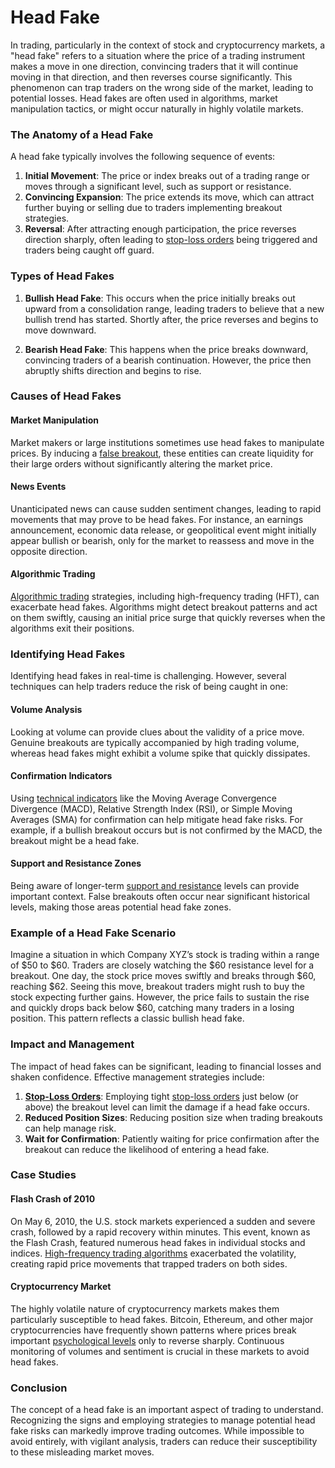 # Head Fake

In trading, particularly in the context of stock and cryptocurrency markets, a "head fake" refers to a situation where the price of a trading instrument makes a move in one direction, convincing traders that it will continue moving in that direction, and then reverses course significantly. This phenomenon can trap traders on the wrong side of the market, leading to potential losses. Head fakes are often used in algorithms, market manipulation tactics, or might occur naturally in highly volatile markets.

### The Anatomy of a Head Fake

A head fake typically involves the following sequence of events:

1. **Initial Movement**: The price or index breaks out of a trading range or moves through a significant level, such as support or resistance.
2. **Convincing Expansion**: The price extends its move, which can attract further buying or selling due to traders implementing breakout strategies.
3. **Reversal**: After attracting enough participation, the price reverses direction sharply, often leading to [stop-loss orders](../s/stop-loss_orders.md) being triggered and traders being caught off guard.

### Types of Head Fakes

1. **Bullish Head Fake**: This occurs when the price initially breaks out upward from a consolidation range, leading traders to believe that a new bullish trend has started. Shortly after, the price reverses and begins to move downward.

2. **Bearish Head Fake**: This happens when the price breaks downward, convincing traders of a bearish continuation. However, the price then abruptly shifts direction and begins to rise.

### Causes of Head Fakes

#### **Market Manipulation**

Market makers or large institutions sometimes use head fakes to manipulate prices. By inducing a [false breakout](../f/false_breakout.md), these entities can create liquidity for their large orders without significantly altering the market price.

#### **News Events**

Unanticipated news can cause sudden sentiment changes, leading to rapid movements that may prove to be head fakes. For instance, an earnings announcement, economic data release, or geopolitical event might initially appear bullish or bearish, only for the market to reassess and move in the opposite direction.

#### **Algorithmic Trading**

[Algorithmic trading](../a/algorithmic_trading.md) strategies, including high-frequency trading (HFT), can exacerbate head fakes. Algorithms might detect breakout patterns and act on them swiftly, causing an initial price surge that quickly reverses when the algorithms exit their positions.

### Identifying Head Fakes

Identifying head fakes in real-time is challenging. However, several techniques can help traders reduce the risk of being caught in one:

#### **Volume Analysis**

Looking at volume can provide clues about the validity of a price move. Genuine breakouts are typically accompanied by high trading volume, whereas head fakes might exhibit a volume spike that quickly dissipates.

#### **Confirmation Indicators**

Using [technical indicators](../t/technical_indicators.md) like the Moving Average Convergence Divergence (MACD), Relative Strength Index (RSI), or Simple Moving Averages (SMA) for confirmation can help mitigate head fake risks. For example, if a bullish breakout occurs but is not confirmed by the MACD, the breakout might be a head fake.

#### **Support and Resistance Zones**

Being aware of longer-term [support and resistance](../s/support_and_resistance.md) levels can provide important context. False breakouts often occur near significant historical levels, making those areas potential head fake zones.

### Example of a Head Fake Scenario

Imagine a situation in which Company XYZ’s stock is trading within a range of $50 to $60. Traders are closely watching the $60 resistance level for a breakout. One day, the stock price moves swiftly and breaks through $60, reaching $62. Seeing this move, breakout traders might rush to buy the stock expecting further gains. However, the price fails to sustain the rise and quickly drops back below $60, catching many traders in a losing position. This pattern reflects a classic bullish head fake.

### Impact and Management

The impact of head fakes can be significant, leading to financial losses and shaken confidence. Effective management strategies include:

1. **[Stop-Loss Orders](../s/stop-loss_orders.md)**: Employing tight [stop-loss orders](../s/stop-loss_orders.md) just below (or above) the breakout level can limit the damage if a head fake occurs.
2. **Reduced Position Sizes**: Reducing position size when trading breakouts can help manage risk.
3. **Wait for Confirmation**: Patiently waiting for price confirmation after the breakout can reduce the likelihood of entering a head fake.

### Case Studies

#### **Flash Crash of 2010**

On May 6, 2010, the U.S. stock markets experienced a sudden and severe crash, followed by a rapid recovery within minutes. This event, known as the Flash Crash, featured numerous head fakes in individual stocks and indices. [High-frequency trading algorithms](../h/high-frequency_trading_algorithms.md) exacerbated the volatility, creating rapid price movements that trapped traders on both sides.

#### **Cryptocurrency Market**

The highly volatile nature of cryptocurrency markets makes them particularly susceptible to head fakes. Bitcoin, Ethereum, and other major cryptocurrencies have frequently shown patterns where prices break important [psychological levels](../p/psychological_levels_in_trading.md) only to reverse sharply. Continuous monitoring of volumes and sentiment is crucial in these markets to avoid head fakes.

### Conclusion

The concept of a head fake is an important aspect of trading to understand. Recognizing the signs and employing strategies to manage potential head fake risks can markedly improve trading outcomes. While impossible to avoid entirely, with vigilant analysis, traders can reduce their susceptibility to these misleading market moves.
